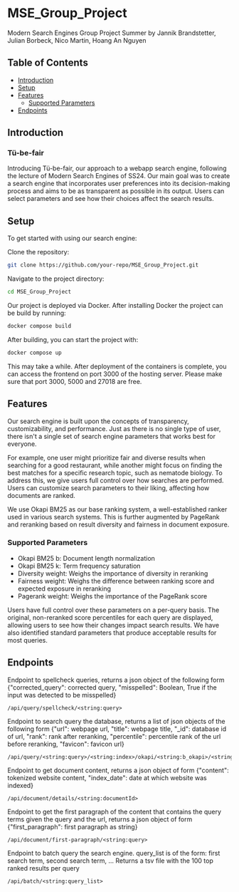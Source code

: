 # MSE_Group_Project
Modern Search Engines Group Project Summer by Jannik Brandstetter, Julian Borbeck, Nico Martin, Hoang An Nguyen

## Table of Contents
- [Introduction](#introduction)
- [Setup](#setup)
- [Features](#features)
  - [Supported Parameters](#supported-parameters)
- [Endpoints](#Endpoints)
## Introduction
### Tü-be-fair
Introducing Tü-be-fair, our approach to a webapp search engine, following the lecture of Modern Search Engines of SS24. Our main goal was to create a search engine that incorporates user preferences into its decision-making process and aims to be as transparent as possible in its output. Users can select parameters and see how their choices affect the search results.

## Setup

To get started with using our search engine:

Clone the repository:

```sh
git clone https://github.com/your-repo/MSE_Group_Project.git
```

Navigate to the project directory:

```sh
cd MSE_Group_Project
```
Our project is deployed via Docker. After installing Docker the project can be build by running:
```sh
docker compose build
```
After building, you can start the project with:
```sh
docker compose up
```
This may take a while. After deployment of the containers is complete, you can access the frontend on port 3000 of the hosting server.
Please make sure that port 3000, 5000 and 27018 are free. 
## Features

Our search engine is built upon the concepts of transparency, customizability, and performance. Just as there is no single type of user, there isn't a single set of search engine parameters that works best for everyone.

For example, one user might prioritize fair and diverse results when searching for a good restaurant, while another might focus on finding the best matches for a specific research topic, such as nematode biology. To address this, we give users full control over how searches are performed. Users can customize search parameters to their liking, affecting how documents are ranked.

We use Okapi BM25 as our base ranking system, a well-established ranker used in various search systems. This is further augmented by PageRank and reranking based on result diversity and fairness in document exposure.
### Supported Parameters

- Okapi BM25 b: Document length normalization
- Okapi BM25 k: Term frequency saturation
- Diversity weight: Weighs the importance of diversity in reranking
- Fairness weight: Weighs the difference between ranking score and expected exposure in reranking
- Pagerank weight: Weighs the importance of the PageRank score

Users have full control over these parameters on a per-query basis. The original, non-reranked score percentiles for each query are displayed, allowing users to see how their changes impact search results. We have also identified standard parameters that produce acceptable results for most queries.

## Endpoints

Endpoint to spellcheck queries, returns a json object of the following form {"corrected_query": corrected query, "misspelled": Boolean, True if the input was detected to be misspelled}
```
/api/query/spellcheck/<string:query>
```
Endpoint to search query the database, returns a list of json objects of the following form {"url": webpage url, "title": webpage title, "_id": database id of url, "rank": rank after reranking, "percentile": percentile rank of the url before reranking, "favicon": favicon url}
```
/api/query/<string:query>/<string:index>/okapi/<string:b_okapi>/<string:k1_okapi>/<string:diversity_okapi>/<string:fairness_okapi>/pagerank/<string:pagerank_weight>
```
Endpoint to get document content, returns a json object of form {"content": tokenized website content, "index_date": date at which website was indexed}
```
/api/document/details/<string:documentId>
```
Endpoint to get the first paragraph of the content that contains the query terms given the query and the url, returns a json object of form {"first_paragraph": first paragraph as string}
```
/api/document/first-paragraph/<string:query>
```
Endpoint to batch query the search engine. query_list is of the form: first search term, second search term, ... Returns a tsv file with the 100 top ranked results per query
```
/api/batch/<string:query_list>
```
